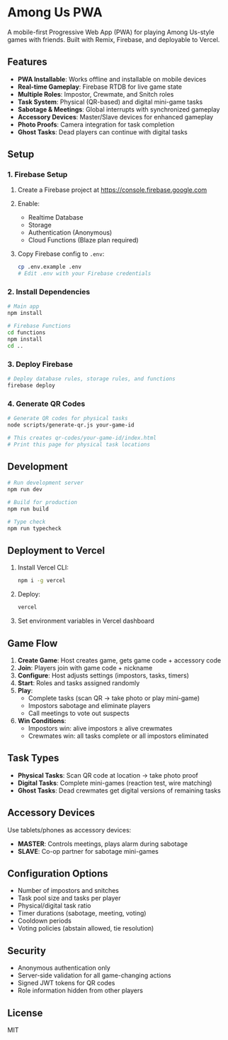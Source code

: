 # Among Us PWA

A mobile-first Progressive Web App (PWA) for playing Among Us-style games with friends. Built with Remix, Firebase, and deployable to Vercel.

## Features

- **PWA Installable**: Works offline and installable on mobile devices
- **Real-time Gameplay**: Firebase RTDB for live game state
- **Multiple Roles**: Impostor, Crewmate, and Snitch roles
- **Task System**: Physical (QR-based) and digital mini-game tasks
- **Sabotage & Meetings**: Global interrupts with synchronized gameplay
- **Accessory Devices**: Master/Slave devices for enhanced gameplay
- **Photo Proofs**: Camera integration for task completion
- **Ghost Tasks**: Dead players can continue with digital tasks

## Setup

### 1. Firebase Setup

1. Create a Firebase project at https://console.firebase.google.com
2. Enable:
   - Realtime Database
   - Storage
   - Authentication (Anonymous)
   - Cloud Functions (Blaze plan required)

3. Copy Firebase config to `.env`:
   ```bash
   cp .env.example .env
   # Edit .env with your Firebase credentials
   ```

### 2. Install Dependencies

```bash
# Main app
npm install

# Firebase Functions
cd functions
npm install
cd ..
```

### 3. Deploy Firebase

```bash
# Deploy database rules, storage rules, and functions
firebase deploy
```

### 4. Generate QR Codes

```bash
# Generate QR codes for physical tasks
node scripts/generate-qr.js your-game-id

# This creates qr-codes/your-game-id/index.html
# Print this page for physical task locations
```

## Development

```bash
# Run development server
npm run dev

# Build for production
npm run build

# Type check
npm run typecheck
```

## Deployment to Vercel

1. Install Vercel CLI:
   ```bash
   npm i -g vercel
   ```

2. Deploy:
   ```bash
   vercel
   ```

3. Set environment variables in Vercel dashboard

## Game Flow

1. **Create Game**: Host creates game, gets game code + accessory code
2. **Join**: Players join with game code + nickname
3. **Configure**: Host adjusts settings (impostors, tasks, timers)
4. **Start**: Roles and tasks assigned randomly
5. **Play**:
   - Complete tasks (scan QR → take photo or play mini-game)
   - Impostors sabotage and eliminate players
   - Call meetings to vote out suspects
6. **Win Conditions**:
   - Impostors win: alive impostors ≥ alive crewmates
   - Crewmates win: all tasks complete or all impostors eliminated

## Task Types

- **Physical Tasks**: Scan QR code at location → take photo proof
- **Digital Tasks**: Complete mini-games (reaction test, wire matching)
- **Ghost Tasks**: Dead crewmates get digital versions of remaining tasks

## Accessory Devices

Use tablets/phones as accessory devices:

- **MASTER**: Controls meetings, plays alarm during sabotage
- **SLAVE**: Co-op partner for sabotage mini-games

## Configuration Options

- Number of impostors and snitches
- Task pool size and tasks per player
- Physical/digital task ratio
- Timer durations (sabotage, meeting, voting)
- Cooldown periods
- Voting policies (abstain allowed, tie resolution)

## Security

- Anonymous authentication only
- Server-side validation for all game-changing actions
- Signed JWT tokens for QR codes
- Role information hidden from other players

## License

MIT

